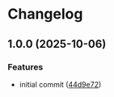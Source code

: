 # Changelog

## 1.0.0 (2025-10-06)


### Features

* initial commit ([44d9e72](https://github.com/nicksp/eslint-config/commit/44d9e7220d96e0f722a5ac8968e5bfaec6ecd422))

